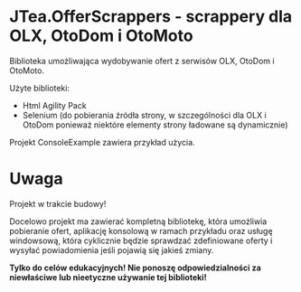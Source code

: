 # JTea.OfferScrappers - scrappery dla OLX, OtoDom i OtoMoto
Biblioteka umożliwająca wydobywanie ofert z serwisów OLX, OtoDom i OtoMoto.

Użyte biblioteki:
* Html Agility Pack
* Selenium (do pobierania źródła strony, w szczególności dla OLX i OtoDom ponieważ niektóre elementy strony ładowane są dynamicznie)

Projekt ConsoleExample zawiera przykład użycia.

# Uwaga
Projekt w trakcie budowy! 

Docelowo projekt ma zawierać kompletną bibliotekę, która umożliwia pobieranie ofert, aplikację konsolową w ramach przykładu oraz usługę windowsową, która cyklicznie będzie sprawdzać zdefiniowane oferty i wysyłać powiadomienia jeśli pojawią się jakieś zmiany. 

**Tylko do celów edukacyjnych! Nie ponoszę odpowiedzialności za niewłaściwe lub nieetyczne używanie tej biblioteki!**